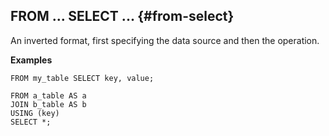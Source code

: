 ## FROM ... SELECT ... {#from-select}

An inverted format, first specifying the data source and then the operation.

**Examples**

```yql
FROM my_table SELECT key, value;
```

```yql
FROM a_table AS a
JOIN b_table AS b
USING (key)
SELECT *;
```

